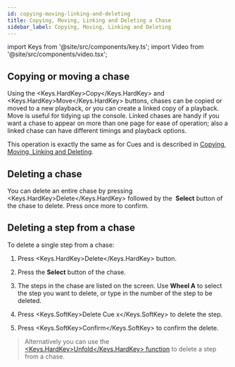 ```yaml
---
id: copying-moving-linking-and-deleting
title: Copying, Moving, Linking and Deleting a Chase
sidebar_label: Copying, Moving, Linking and Deleting
---
```


import Keys from '@site/src/components/key.ts';
import Video from '@site/src/components/video.tsx';

Copying or moving a chase
-------------------------

Using the <Keys.HardKey>Copy</Keys.HardKey> and <Keys.HardKey>Move</Keys.HardKey> buttons, chases can be copied or moved to a new playback, or you can create a
linked copy of a playback. Move is useful for tidying up the console.
Linked chases are handy if you want a chase to appear on more than one
page for ease of operation; also a linked chase can have different timings
and playback options.

This operation is exactly the same as for Cues and is described in
[Copying, Moving, Linking and Deleting](../cues/copying-moving-linking-and-deleting.md).

Deleting a chase
----------------

You can delete an entire chase by pressing <Keys.HardKey>Delete</Keys.HardKey> followed by the
&nbsp;<strong>Select</strong> button of the chase to delete. Press once more to confirm.

Deleting a step from a chase
----------------------------

To delete a single step from a chase:

1. Press <Keys.HardKey>Delete</Keys.HardKey> button.

2. Press the <strong>Select</strong> button of the chase.

3. The steps in the chase are listed on the screen. Use <strong>Wheel A</strong> to select the step you
want to delete, or type in the number of the step to be deleted.

4. Press <Keys.SoftKey>Delete Cue x</Keys.SoftKey> to delete the step.

5. Press <Keys.SoftKey>Confirm</Keys.SoftKey> to confirm the delete.

> Alternatively you can use the [<Keys.HardKey>Unfold</Keys.HardKey> function](editing-a-chase.md#editing-a-chase-using-unfold) to delete a step from
    a chase.
